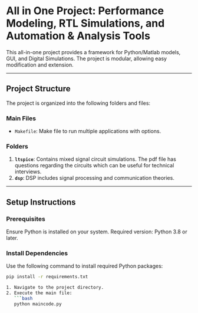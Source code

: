 # All in One Project: Performance Modeling, RTL Simulations, and Automation & Analysis Tools

This all-in-one project provides a framework for Python/Matlab models, GUI, and Digital Simulations. The project is modular, allowing easy modification and extension.

---

## Project Structure
The project is organized into the following folders and files:

### Main Files
- `Makefile`: Make file to run multiple applications with options.

### Folders
1. **`ltspice`**:
   Contains mixed signal circuit simulations. The pdf file has questions regarding the circuits which can be useful for technical interviews.
2. **`dsp`**:
   DSP includes signal processing and communication theories.
---

## Setup Instructions

### Prerequisites
Ensure Python is installed on your system. Required version: Python 3.8 or later.

### Install Dependencies
Use the following command to install required Python packages:
```bash
pip install -r requirements.txt

1. Navigate to the project directory.
2. Execute the main file:
   ```bash
   python maincode.py
